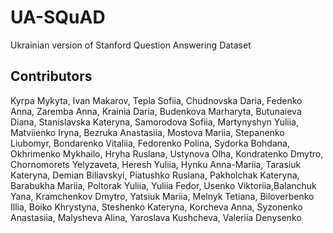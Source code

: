 # UA-SQuAD
Ukrainian version of Stanford Question Answering Dataset




## Contributors

Kyrpa Mykyta, Ivan Makarov, Tepla Sofiia, Chudnovska Daria, Fedenko Anna, Zaremba Anna, Krainia Daria, Budenkova Marharyta, Butunaieva Diana, Stanislavska Kateryna, Samorodova Sofiia, Martynyshyn Yuliia, Matviienko Iryna, Bezruka Anastasiia, Mostova Mariia, Stepanenko Liubomyr, Bondarenko Vitaliia, Fedorenko Polina, Sydorka Bohdana, Okhrimenko Mykhailo, Hryha Ruslana, Ustynova Olha, Kondratenko Dmytro, Chornomorets Yelyzaveta, Heresh Yuliia, Hynku Anna-Mariia, Tarasiuk Kateryna, Demian Biliavskyi, Piatushko Ruslana, Pakholchak Kateryna, Barabukha Mariia, Poltorak Yuliia, Yuliia Fedor, Usenko Viktoriia,Balanchuk Yana, Kramchenkov Dmytro, Yatsiuk Mariia, Melnyk Tetiana, Biloverbenko Illia, Boiko Khrystyna, Steshenko Kateryna, Korcheva Anna, Syzonenko Anastasiia, Malysheva Alina, Yaroslava Kushcheva, Valeriia Denysenko